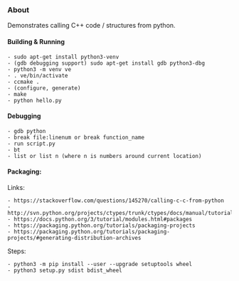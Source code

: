 ### About

Demonstrates calling C++ code / structures from python.

#### Building & Running

    - sudo apt-get install python3-venv 
    - (gdb debugging support) sudo apt-get install gdb python3-dbg
    - python3 -m venv ve
    - . ve/bin/activate
    - ccmake .
    - (configure, generate)
    - make
    - python hello.py
    
#### Debugging

    - gdb python
    - break file:linenum or break function_name
    - run script.py
    - bt
    - list or list n (where n is numbers around current location)

#### Packaging:

Links:

    - https://stackoverflow.com/questions/145270/calling-c-c-from-python
    - http://svn.python.org/projects/ctypes/trunk/ctypes/docs/manual/tutorial.html
    - https://docs.python.org/3/tutorial/modules.html#packages        
    - https://packaging.python.org/tutorials/packaging-projects
    - https://packaging.python.org/tutorials/packaging-projects/#generating-distribution-archives

Steps:

    - python3 -m pip install --user --upgrade setuptools wheel
    - python3 setup.py sdist bdist_wheel
